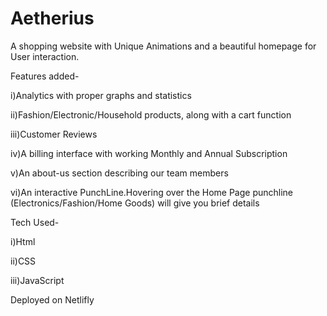 # Aetherius

A shopping website with Unique Animations and a beautiful homepage for User interaction.

Features added-

i)Analytics with proper graphs and statistics

ii)Fashion/Electronic/Household products, along with a cart function

iii)Customer Reviews

iv)A billing interface with working Monthly and Annual Subscription

v)An about-us section describing our team members

vi)An interactive PunchLine.Hovering over the Home Page punchline (Electronics/Fashion/Home Goods) will give you brief details 



Tech Used-

i)Html

ii)CSS

iii)JavaScript


Deployed on Netlifly

